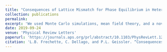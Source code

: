 ```yaml
---
title: "Consequences of Lattice Mismatch for Phase Equilibrium in Heterostructured Solids"
collection: publications
permalink: 
excerpt: 'We used Monte Carlo simulations, mean field theory, and a novel extension of the double-tangent construction to map the phase behavior of model lattice-mismatched solids.'
date: 2019-09-24
venue: 'Physical Review Letters'
paperurl: 'https://journals.aps.org/prl/abstract/10.1103/PhysRevLett.123.135701'
citation: 'L.B. Frechette, C. Dellago, and P.L. Geissler. “Consequences of lattice mismatch for phase equilibrium in heterostructured solids,” Phys. Rev. Lett. 123, 135701 (2019).'
---
```

